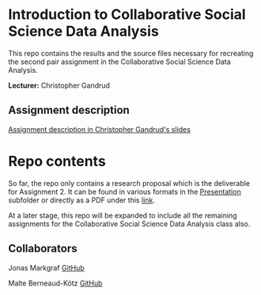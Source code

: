 # Introduction to Collaborative Social Science Data Analysis
This repo contains the results and the source files necessary for recreating the second pair assignment in the Collaborative Social Science Data Analysis.

**Lecturer:** Christopher Gandrud

## Assignment description
[Assignment description in Christopher Gandrud's slides](https://github.com/HertieDataScience/SyllabusAndLectures/blob/master/LectureSlides/Lecture9/Lecture9.html)

# Repo contents
So far, the repo only contains a research proposal which is the deliverable for Assignment 2. It can be found in various formats in the [Presentation](Presentation/) subfolder or directly as a PDF under this [link](Presentation/Assignment2_PaperOutline.pdf).

At a later stage, this repo will be expanded to include all the remaining assignments for the Collaborative Social Science Data Analysis class also.

## Collaborators
Jonas Markgraf [GitHub](www.github.com/jmarkgraf)

Malte Berneaud-Kötz [GitHub](www.github.com/mberneaud)
